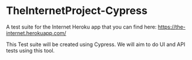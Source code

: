 # TheInternetProject-Cypress
A test suite for the Internet Heroku app that you can find here: https://the-internet.herokuapp.com/ 

This Test suite will be created using Cypress.
We will aim to do UI and API tests using this tool.
